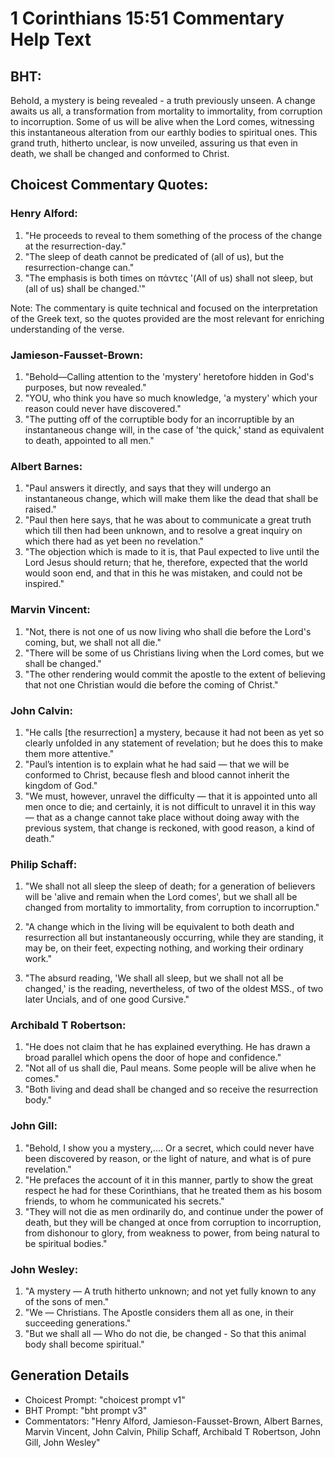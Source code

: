 # 1 Corinthians 15:51 Commentary Help Text

## BHT:
Behold, a mystery is being revealed - a truth previously unseen. A change awaits us all, a transformation from mortality to immortality, from corruption to incorruption. Some of us will be alive when the Lord comes, witnessing this instantaneous alteration from our earthly bodies to spiritual ones. This grand truth, hitherto unclear, is now unveiled, assuring us that even in death, we shall be changed and conformed to Christ.

## Choicest Commentary Quotes:
### Henry Alford:
1. "He proceeds to reveal to them something of the process of the change at the resurrection-day."
2. "The sleep of death cannot be predicated of (all of us), but the resurrection-change can."
3. "The emphasis is both times on πάντες '(All of us) shall not sleep, but (all of us) shall be changed.'"

Note: The commentary is quite technical and focused on the interpretation of the Greek text, so the quotes provided are the most relevant for enriching understanding of the verse.

### Jamieson-Fausset-Brown:
1. "Behold—Calling attention to the 'mystery' heretofore hidden in God's purposes, but now revealed."
2. "YOU, who think you have so much knowledge, 'a mystery' which your reason could never have discovered."
3. "The putting off of the corruptible body for an incorruptible by an instantaneous change will, in the case of 'the quick,' stand as equivalent to death, appointed to all men."

### Albert Barnes:
1. "Paul answers it directly, and says that they will undergo an instantaneous change, which will make them like the dead that shall be raised."
2. "Paul then here says, that he was about to communicate a great truth which till then had been unknown, and to resolve a great inquiry on which there had as yet been no revelation."
3. "The objection which is made to it is, that Paul expected to live until the Lord Jesus should return; that he, therefore, expected that the world would soon end, and that in this he was mistaken, and could not be inspired."

### Marvin Vincent:
1. "Not, there is not one of us now living who shall die before the Lord's coming, but, we shall not all die."
2. "There will be some of us Christians living when the Lord comes, but we shall be changed."
3. "The other rendering would commit the apostle to the extent of believing that not one Christian would die before the coming of Christ."

### John Calvin:
1. "He calls [the resurrection] a mystery, because it had not been as yet so clearly unfolded in any statement of revelation; but he does this to make them more attentive."
2. "Paul’s intention is to explain what he had said — that we will be conformed to Christ, because flesh and blood cannot inherit the kingdom of God."
3. "We must, however, unravel the difficulty — that it is appointed unto all men once to die; and certainly, it is not difficult to unravel it in this way — that as a change cannot take place without doing away with the previous system, that change is reckoned, with good reason, a kind of death."

### Philip Schaff:
1. "We shall not all sleep the sleep of death; for a generation of believers will be 'alive and remain when the Lord comes', but we shall all be changed from mortality to immortality, from corruption to incorruption." 

2. "A change which in the living will be equivalent to both death and resurrection all but instantaneously occurring, while they are standing, it may be, on their feet, expecting nothing, and working their ordinary work."

3. "The absurd reading, 'We shall all sleep, but we shall not all be changed,' is the reading, nevertheless, of two of the oldest MSS., of two later Uncials, and of one good Cursive."

### Archibald T Robertson:
1. "He does not claim that he has explained everything. He has drawn a broad parallel which opens the door of hope and confidence."
2. "Not all of us shall die, Paul means. Some people will be alive when he comes."
3. "Both living and dead shall be changed and so receive the resurrection body."

### John Gill:
1. "Behold, I show you a mystery,.... Or a secret, which could never have been discovered by reason, or the light of nature, and what is of pure revelation."
2. "He prefaces the account of it in this manner, partly to show the great respect he had for these Corinthians, that he treated them as his bosom friends, to whom he communicated his secrets."
3. "They will not die as men ordinarily do, and continue under the power of death, but they will be changed at once from corruption to incorruption, from dishonour to glory, from weakness to power, from being natural to be spiritual bodies."

### John Wesley:
1. "A mystery — A truth hitherto unknown; and not yet fully known to any of the sons of men." 
2. "We — Christians. The Apostle considers them all as one, in their succeeding generations." 
3. "But we shall all — Who do not die, be changed - So that this animal body shall become spiritual."


## Generation Details
- Choicest Prompt: "choicest prompt v1"
- BHT Prompt: "bht prompt v3"
- Commentators: "Henry Alford, Jamieson-Fausset-Brown, Albert Barnes, Marvin Vincent, John Calvin, Philip Schaff, Archibald T Robertson, John Gill, John Wesley"
